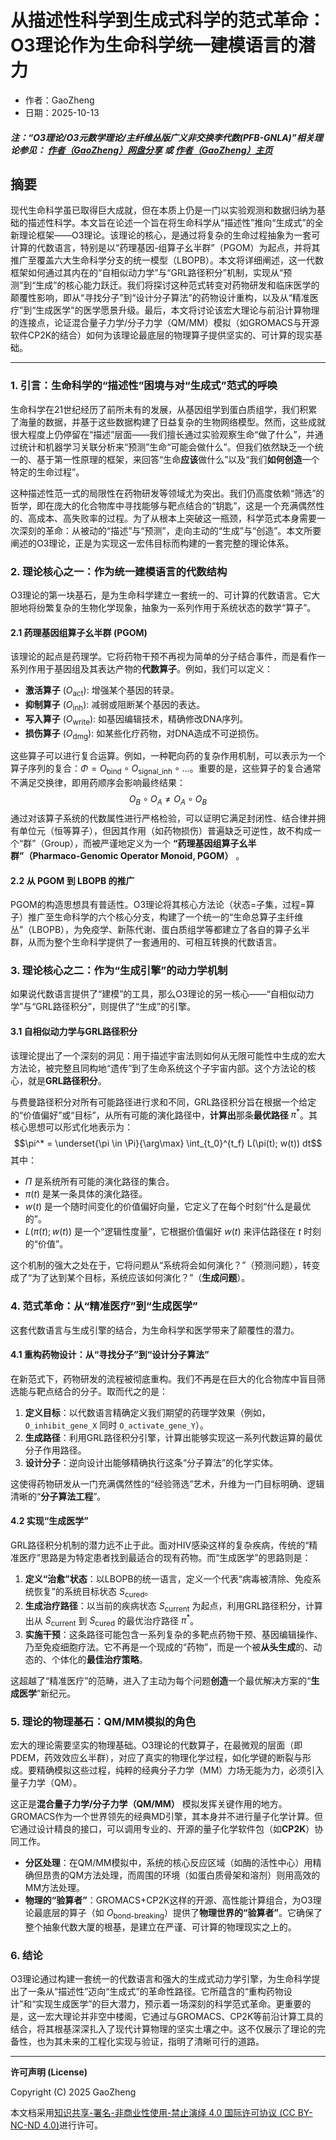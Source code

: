 # 从描述性科学到生成式科学的范式革命：O3理论作为生命科学统一建模语言的潜力

- 作者：GaoZheng
- 日期：2025-10-13

#### ***注：“O3理论/O3元数学理论/主纤维丛版广义非交换李代数(PFB-GNLA)”相关理论参见： [作者（GaoZheng）网盘分享](https://drive.google.com/drive/folders/1lrgVtvhEq8cNal0Aa0AjeCNQaRA8WERu?usp=sharing) 或 [作者（GaoZheng）主页](https://mymetamathematics.blogspot.com)***

## 摘要
现代生命科学虽已取得巨大成就，但在本质上仍是一门以实验观测和数据归纳为基础的描述性科学。本文旨在论述一个旨在将生命科学从“描述性”推向“生成式”的全新理论框架——O3理论。该理论的核心，是通过将复杂的生命过程抽象为一套可计算的代数语言，特别是以“药理基因-组算子幺半群”（PGOM）为起点，并将其推广至覆盖六大生命科学分支的统一模型（LBOPB）。本文将详细阐述，这一代数框架如何通过其内在的“自相似动力学”与“GRL路径积分”机制，实现从“预测”到“生成”的核心能力跃迁。我们将探讨这种范式转变对药物研发和临床医学的颠覆性影响，即从“寻找分子”到“设计分子算法”的药物设计重构，以及从“精准医疗”到“生成医学”的医学愿景升级。最后，本文将讨论该宏大理论与前沿计算物理的连接点，论证混合量子力学/分子力学（QM/MM）模拟（如GROMACS与开源软件CP2K的结合）如何为该理论最底层的物理算子提供坚实的、可计算的现实基础。

---

### **1. 引言：生命科学的“描述性”困境与对“生成式”范式的呼唤**

生命科学在21世纪经历了前所未有的发展，从基因组学到蛋白质组学，我们积累了海量的数据，并基于这些数据构建了日益复杂的生物网络模型。然而，这些成就很大程度上仍停留在“描述”层面——我们擅长通过实验观察生命“做了什么”，并通过统计和机器学习关联分析来“预测”生命“可能会做什么”。但我们依然缺乏一个统一的、基于第一性原理的框架，来回答“生命**应该**做什么”以及“我们**如何创造**一个特定的生命过程”。

这种描述性范一式的局限性在药物研发等领域尤为突出。我们仍高度依赖“筛选”的哲学，即在庞大的化合物库中寻找能够与靶点结合的“钥匙”，这是一个充满偶然性的、高成本、高失败率的过程。为了从根本上突破这一瓶颈，科学范式本身需要一次深刻的革命：从被动的“描述”与“预测”，走向主动的“生成”与“创造”。本文所要阐述的O3理论，正是为实现这一宏伟目标而构建的一套完整的理论体系。

### **2. 理论核心之一：作为统一建模语言的代数结构**

O3理论的第一块基石，是为生命科学建立一套统一的、可计算的代数语言。它大胆地将纷繁复杂的生物化学现象，抽象为一系列作用于系统状态的数学“算子”。

#### **2.1 药理基因组算子幺半群 (PGOM)**

该理论的起点是药理学。它将药物干预不再视为简单的分子结合事件，而是看作一系列作用于基因组及其表达产物的**代数算子**。例如，我们可以定义：
* **激活算子** ($O_{\text{act}}$): 增强某个基因的转录。
* **抑制算子** ($O_{\text{inh}}$): 减弱或阻断某个基因的表达。
* **写入算子** ($O_{\text{write}}$): 如基因编辑技术，精确修改DNA序列。
* **损伤算子** ($O_{\text{dmg}}$): 如某些化疗药物，对DNA造成不可逆损伤。

这些算子可以进行复合运算。例如，一种靶向药的复杂作用机制，可以表示为一个算子序列的复合：$\Phi = O_{\text{bind}} \circ O_{\text{signal\_inh}} \circ \dots$。重要的是，这些算子的复合通常不满足交换律，即用药顺序会影响最终结果：
$$O_B \circ O_A \neq O_A \circ O_B$$
通过对该算子系统的代数属性进行严格检验，可以证明它满足封闭性、结合律并拥有单位元（恒等算子），但因其作用（如药物损伤）普遍缺乏可逆性，故不构成一个“群”（Group），而被严谨地定义为一个 **“药理基因组算子幺半群”（Pharmaco-Genomic Operator Monoid, PGOM）** 。

#### **2.2 从 PGOM 到 LBOPB 的推广**

PGOM的构造思想具有普适性。O3理论将其核心方法论（状态=子集，过程=算子）推广至生命科学的六个核心分支，构建了一个统一的“生命总算子主纤维丛”（LBOPB），为免疫学、新陈代谢、蛋白质组学等都建立了各自的算子幺半群，从而为整个生命科学提供了一套通用的、可相互转换的代数语言。

### **3. 理论核心之二：作为“生成引擎”的动力学机制**

如果说代数语言提供了“建模”的工具，那么O3理论的另一核心——“自相似动力学”与“GRL路径积分”，则提供了“生成”的引擎。

#### **3.1 自相似动力学与GRL路径积分**

该理论提出了一个深刻的洞见：用于描述宇宙法则如何从无限可能性中生成的宏大方法论，被完整且同构地“遗传”到了生命系统这个子宇宙内部。这个方法论的核心，就是**GRL路径积分**。

与费曼路径积分对所有可能路径进行求和不同，GRL路径积分旨在根据一个给定的“价值偏好”或“目标”，从所有可能的演化路径中，**计算出**那条**最优路径** $\pi^*$。其核心思想可以形式化地表示为：
$$\pi^* = \underset{\pi \in \Pi}{\arg\max} \int_{t_0}^{t_f} L(\pi(t); w(t)) dt$$
其中：
* $\Pi$ 是系统所有可能的演化路径的集合。
* $\pi(t)$ 是某一条具体的演化路径。
* $w(t)$ 是一个随时间变化的价值偏好向量，它定义了在每个时刻“什么是最优的”。
* $L(\pi(t); w(t))$ 是一个“逻辑性度量”，它根据价值偏好 $w(t)$ 来评估路径在 $t$ 时刻的“价值”。

这个机制的强大之处在于，它将问题从“系统将会如何演化？”（预测问题），转变成了“为了达到某个目标，系统应该如何演化？”（**生成问题**）。

### **4. 范式革命：从“精准医疗”到“生成医学”**

这套代数语言与生成引擎的结合，为生命科学和医学带来了颠覆性的潜力。

#### **4.1 重构药物设计：从“寻找分子”到“设计分子算法”**

在新范式下，药物研发的流程被彻底重构。我们不再是在巨大的化合物库中盲目筛选能与靶点结合的分子。取而代之的是：
1.  **定义目标**：以代数语言精确定义我们期望的药理学效果（例如，`O_inhibit_gene_X` 同时 `O_activate_gene_Y`）。
2.  **生成路径**：利用GRL路径积分引擎，计算出能够实现这一系列代数运算的最优分子作用路径。
3.  **设计分子**：逆向设计出能够精确执行这条“分子算法”的化学实体。

这使得药物研发从一门充满偶然性的“经验筛选”艺术，升维为一门目标明确、逻辑清晰的“**分子算法工程**”。

#### **4.2 实现“生成医学”**

GRL路径积分机制的潜力远不止于此。面对HIV感染这样的复杂疾病，传统的“精准医疗”思路是为特定患者找到最适合的现有药物。而“生成医学”的思路则是：
1.  **定义“治愈”状态**：以LBOPB的统一语言，定义一个代表“病毒被清除、免疫系统恢复”的系统目标状态 $S_{\text{cured}}$。
2.  **生成治疗路径**：以当前的疾病状态 $S_{\text{current}}$ 为起点，利用GRL路径积分，计算出从 $S_{\text{current}}$ 到 $S_{\text{cured}}$ 的最优治疗路径 $\pi^*$。
3.  **实施干预**：这条路径可能包含一系列复杂的多靶点药物干预、基因编辑操作、乃至免疫细胞疗法。它不再是一个现成的“药物”，而是一个被**从头生成**的、动态的、个体化的**最佳治疗策略**。

这超越了“精准医疗”的范畴，进入了主动为每个问题**创造**一个最优解决方案的“**生成医学**”新纪元。

### **5. 理论的物理基石：QM/MM模拟的角色**

宏大的理论需要坚实的物理基础。O3理论的代数算子，在最微观的层面（即PDEM，药效效应幺半群），对应了真实的物理化学过程，如化学键的断裂与形成。要精确模拟这些过程，纯粹的经典分子力学（MM）力场无能为力，必须引入量子力学（QM）。

这正是**混合量子力学/分子力学（QM/MM）** 模拟发挥关键作用的地方。GROMACS作为一个世界领先的经典MD引擎，其本身并不进行量子化学计算。但它通过设计精良的接口，可以调用专业的、开源的量子化学软件包（如**CP2K**）协同工作。

* **分区处理**：在QM/MM模拟中，系统的核心反应区域（如酶的活性中心）用精确但昂贵的QM方法处理，而周围的环境（如蛋白质骨架和溶剂）则用高效的MM方法处理。
* **物理的“验算者”**：GROMACS+CP2K这样的开源、高性能计算组合，为O3理论最底层的算子（如 $O_{\text{bond-breaking}}$）提供了**物理世界的“验算者”**。它确保了整个抽象代数大厦的根基，是建立在严谨、可计算的物理现实之上的。

### **6. 结论**

O3理论通过构建一套统一的代数语言和强大的生成式动力学引擎，为生命科学提出了一条从“描述性”迈向“生成式”的革命性路径。它所蕴含的“重构药物设计”和“实现生成医学”的巨大潜力，预示着一场深刻的科学范式革命。更重要的是，这一宏大理论并非空中楼阁，它通过与GROMACS、CP2K等前沿计算工具的结合，将其根基深深扎入了现代计算物理的坚实土壤之中。这不仅展示了理论的完备性，也为其未来的工程化实现与验证，指明了清晰可行的道路。

---
**许可声明 (License)**

Copyright (C) 2025 GaoZheng

本文档采用[知识共享-署名-非商业性使用-禁止演绎 4.0 国际许可协议 (CC BY-NC-ND 4.0)](https://creativecommons.org/licenses/by-nc-nd/4.0/deed.zh-Hans)进行许可。
